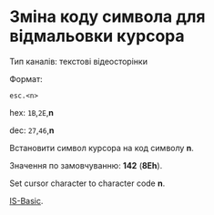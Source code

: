 # Зміна коду символа для відмальовки курсора

Тип каналів: текстові відеосторінки

Формат: 

`esc.<n>`

hex: `1B`,`2E`,**n**  

dec: `27`,`46`,**n**  

Встановити символ курсора на код символу **n**.

Значення по замовчуванню: **142** (**8Eh**). 

Set cursor character to character code **n**.

[IS-Basic](../../is-basic_man-en/man_vo-cursor.md).
